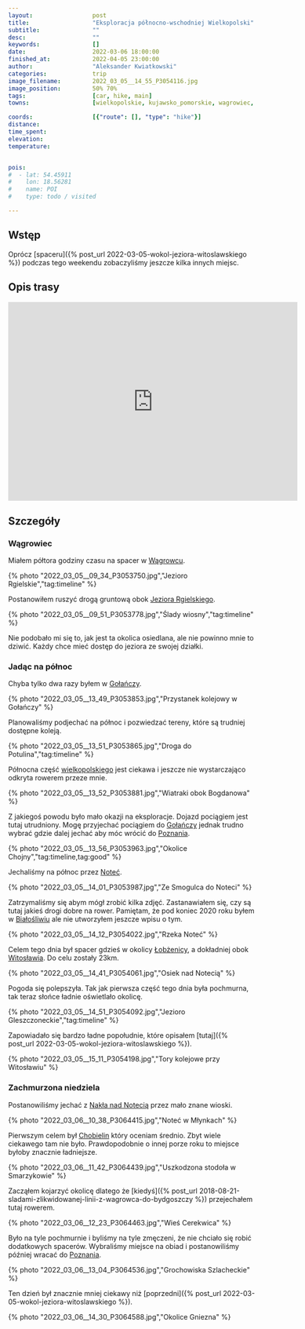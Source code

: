```yaml
---
layout:                 post
title:                  "Eksploracja północno-wschodniej Wielkopolski"
subtitle:               ""
desc:                   ""
keywords:               []
date:                   2022-03-06 18:00:00
finished_at:            2022-04-05 23:00:00
author:                 "Aleksander Kwiatkowski"
categories:             trip
image_filename:         2022_03_05__14_55_P3054116.jpg
image_position:         50% 70%
tags:                   [car, hike, main]
towns:                  [wielkopolskie, kujawsko_pomorskie, wagrowiec, golancz, wyrzysk, lobzenica, mrocza, sadki, naklo_nad_notecia, szubin, znin, rogowo_zninski, mieleszyn, gniezno]

coords:                 [{"route": [], "type": "hike"}]
distance:               
time_spent:            
elevation:              
temperature:            


pois:
#  - lat: 54.45911
#    lon: 18.56281
#    name: POI
#    type: todo / visited

---
```


[wiki-wagrowiec]: https://pl.wikipedia.org/wiki/W%C4%85growiec
[wiki-jezioro-rgielskie]: https://pl.wikipedia.org/wiki/Jezioro_Rgielskie
[wiki-golancz]: https://pl.wikipedia.org/wiki/Go%C5%82a%C5%84cz
[wiki-wielkopolskie]: https://pl.wikipedia.org/wiki/Wojew%C3%B3dztwo_wielkopolskie
[wiki-poznan]: https://pl.wikipedia.org/wiki/Pozna%C5%84
[wiki-notec]: https://pl.wikipedia.org/wiki/Note%C4%87
[wiki-bialosliwie]: https://pl.wikipedia.org/wiki/Bia%C5%82o%C5%9Bliwie_(wie%C5%9B)
[wiki-lobzenica]: https://pl.wikipedia.org/wiki/%C5%81ob%C5%BCenica
[wiki-witoslaw]: https://pl.wikipedia.org/wiki/Witos%C5%82aw_(wojew%C3%B3dztwo_kujawsko-pomorskie)
[wiki-roscimin]: https://pl.wikipedia.org/wiki/Ro%C5%9Bcimin
[wiki-runowo-krajenskie]: https://pl.wikipedia.org/wiki/Runowo_Kraje%C5%84skie
[wiki-wiecbork]: https://pl.wikipedia.org/wiki/Wi%C4%99cbork
[wiki-czarmun]: https://pl.wikipedia.org/wiki/Czarmu%C5%84_(wie%C5%9B_w_wojew%C3%B3dztwie_kujawsko-pomorskim)
[wiki-naklo-nad-notecia]: https://pl.wikipedia.org/wiki/Nak%C5%82o_nad_Noteci%C4%85
[wiki-chobielin]: https://pl.wikipedia.org/wiki/Chobielin

## Wstęp

Oprócz [spaceru]({% post_url 2022-03-05-wokol-jeziora-witoslawskiego %})
podczas tego weekendu zobaczyliśmy jeszcze kilka innych miejsc.

## Opis trasy

<iframe height='405' width='590' frameborder='0' allowtransparency='true' scrolling='no' src='https://www.strava.com/activities/6784444026/embed/a3edab5fb32f01e03ad6446412d2a0cd59a70330'></iframe>

## Szczegóły

### Wągrowiec

Miałem półtora godziny czasu na spacer w [Wągrowcu][wiki-wagrowiec].

{% photo "2022_03_05__09_34_P3053750.jpg","Jezioro Rgielskie","tag:timeline" %}

Postanowiłem ruszyć drogą gruntową obok [Jeziora Rgielskiego][wiki-jezioro-rgielskie].

{% photo "2022_03_05__09_51_P3053778.jpg","Ślady wiosny","tag:timeline" %}

Nie podobało mi się to, jak jest ta okolica osiedlana, ale nie powinno
mnie to dziwić. Każdy chce mieć dostęp do jeziora ze swojej działki.

### Jadąc na północ

Chyba tylko dwa razy byłem w [Gołańczy][wiki-golancz].

{% photo "2022_03_05__13_49_P3053853.jpg","Przystanek kolejowy w Gołańczy" %}

Planowaliśmy podjechać na północ i pozwiedzać tereny, które są trudniej dostępne
koleją.

{% photo "2022_03_05__13_51_P3053865.jpg","Droga do Potulina","tag:timeline" %}

Północna część [wielkopolskiego][wiki-wielkopolskie] jest ciekawa i jeszcze
nie wystarczająco odkryta rowerem przeze mnie.

{% photo "2022_03_05__13_52_P3053881.jpg","Wiatraki obok Bogdanowa" %}

Z jakiegoś powodu było mało okazji na eksploracje. Dojazd pociągiem jest
tutaj utrudniony. Mogę przyjechać pociągiem do [Gołańczy][wiki-golancz] jednak
trudno wybrać gdzie dalej jechać aby móc wrócić do [Poznania][wiki-poznan].

{% photo "2022_03_05__13_56_P3053963.jpg","Okolice Chojny","tag:timeline,tag:good" %}

Jechaliśmy na północ przez [Noteć][wiki-notec].

{% photo "2022_03_05__14_01_P3053987.jpg","Ze Smogulca do Noteci" %}

Zatrzymaliśmy się abym mógł zrobić kilka zdjęć. Zastanawiałem się,
czy są tutaj jakieś drogi dobre na rower. Pamiętam, że pod koniec
2020 roku byłem w [Białośliwiu][wiki-bialosliwie] ale nie utworzyłem
jeszcze wpisu o tym.

{% photo "2022_03_05__14_12_P3054022.jpg","Rzeka Noteć" %}

Celem tego dnia był spacer gdzieś w okolicy [Łobżenicy][wiki-lobzenica],
a dokładniej obok [Witosławia][wiki-witoslaw]. Do celu zostały 23km.

{% photo "2022_03_05__14_41_P3054061.jpg","Osiek nad Notecią" %}

Pogoda się polepszyła. Tak jak pierwsza część tego dnia była
pochmurna, tak teraz słońce ładnie oświetlało okolicę.

{% photo "2022_03_05__14_51_P3054092.jpg","Jezioro Gleszczoneckie","tag:timeline" %}

Zapowiadało się bardzo ładne popołudnie, które opisałem
[tutaj]({% post_url 2022-03-05-wokol-jeziora-witoslawskiego %}).

{% photo "2022_03_05__15_11_P3054198.jpg","Tory kolejowe przy Witosławiu" %}

### Zachmurzona niedziela

Postanowiliśmy jechać z [Nakła nad Notecią][wiki-naklo-nad-notecia] przez
mało znane wioski.

{% photo "2022_03_06__10_38_P3064415.jpg","Noteć w Młynkach" %}

Pierwszym celem był [Chobielin][wiki-chobielin] który oceniam średnio.
Zbyt wiele ciekawego tam nie było. Prawdopodobnie o innej porze roku to
miejsce byłoby znacznie ładniejsze.

{% photo "2022_03_06__11_42_P3064439.jpg","Uszkodzona stodoła w Smarzykowie" %}

Zacząłem kojarzyć okolicę dlatego że
[kiedyś]({% post_url 2018-08-21-sladami-zlikwidowanej-linii-z-wagrowca-do-bydgoszczy %})
przejechałem tutaj rowerem.

{% photo "2022_03_06__12_23_P3064463.jpg","Wieś Cerekwica" %}

Było na tyle pochmurnie i byliśmy na tyle zmęczeni, że nie chciało się
robić dodatkowych spacerów. Wybraliśmy miejsce na obiad i postanowiliśmy
później wracać do [Poznania][wiki-poznan].

{% photo "2022_03_06__13_04_P3064536.jpg","Grochowiska Szlacheckie" %}

Ten dzień był znacznie mniej ciekawy niż
[poprzedni]({% post_url 2022-03-05-wokol-jeziora-witoslawskiego %}).

{% photo "2022_03_06__14_30_P3064588.jpg","Okolice Gniezna" %}
